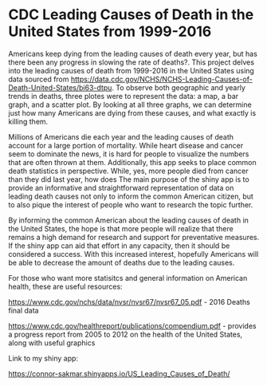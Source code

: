# CDC Leading Causes of Death in the United States from 1999-2016


Americans keep dying from the leading causes of death every year, but has there been any progress in slowing the rate of deaths?. This project delves into the leading causes of death from 1999-2016 in the United States using data sourced from https://data.cdc.gov/NCHS/NCHS-Leading-Causes-of-Death-United-States/bi63-dtpu. To observe both geographic and yearly trends in deaths, three plotes were to represent the data: a map, a bar graph, and a scatter plot. By looking at all three graphs, we can determine just how many Americans are dying from these causes, and what exactly is killing them.



Millions of Americans die each year and the leading causes of death account for a large portion of mortality. While heart disease and cancer seem to dominate the news, it is hard for people to visualize the numbers that are often thrown at them. Additionally, this app seeks to place common death statistics in perspective. While, yes, more people died from cancer than they did last year, how does   The main purpose of the shiny app is to provide an informative and straightforward representation of data on leading death causes not only to inform the common American citizen, but to also pique the interest of people who want to research the topic further. 



By informing the common American about the leading causes of death in the United States, the hope is that more people will realize that there remains a high demand for research and support for preventative measures. If the shiny app can aid that effort in any capacity, then it should be considered a success. With this increased interest, hopefully Americans will be able to decrease the amount of deaths due to the leading causes.



For those who want more statisitcs and general information on American health, these are useful resources: 


https://www.cdc.gov/nchs/data/nvsr/nvsr67/nvsr67_05.pdf - 2016 Deaths final data

https://www.cdc.gov/healthreport/publications/compendium.pdf - provides a progress report from 2005 to 2012 on the health of the United States, along with useful graphics



Link to my shiny app: 

https://connor-sakmar.shinyapps.io/US_Leading_Causes_of_Death/
